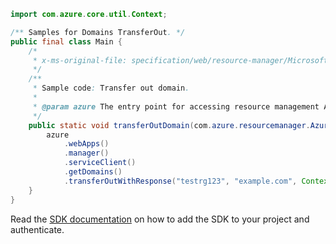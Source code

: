 ```java
import com.azure.core.util.Context;

/** Samples for Domains TransferOut. */
public final class Main {
    /*
     * x-ms-original-file: specification/web/resource-manager/Microsoft.DomainRegistration/stable/2021-03-01/examples/TransferOutDomain.json
     */
    /**
     * Sample code: Transfer out domain.
     *
     * @param azure The entry point for accessing resource management APIs in Azure.
     */
    public static void transferOutDomain(com.azure.resourcemanager.AzureResourceManager azure) {
        azure
            .webApps()
            .manager()
            .serviceClient()
            .getDomains()
            .transferOutWithResponse("testrg123", "example.com", Context.NONE);
    }
}
```

Read the [SDK documentation](https://github.com/Azure/azure-sdk-for-java/blob/azure-resourcemanager_2.15.0/sdk/resourcemanager/azure-resourcemanager/README.md) on how to add the SDK to your project and authenticate.
